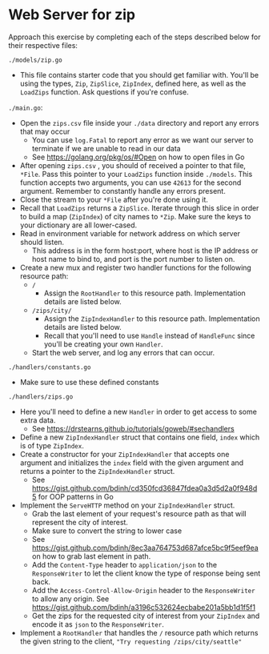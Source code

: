 # Web Server for zip

Approach this exercise by completing each of the steps described below for their respective files:

`./models/zip.go`
- This file contains starter code that you should get familiar with. You'll be using the types, `Zip`, `ZipSlice`, `ZipIndex`,
defined here, as well as the `LoadZips` function. Ask questions if you're confuse. 

`./main.go`:
- Open the `zips.csv` file inside your `./data` directory and report any errors that may occur
    - You can use `log.Fatal` to report any error as we want our server to terminate if we are unable to read in our data
    - See https://golang.org/pkg/os/#Open on how to open files in Go
- After opening `zips.csv` , you should of received a pointer to that file, `*File`. Pass this pointer to your `LoadZips` 
function inside `./models`. This function accepts two arguments, you can use `42613` for the second argument. Remember to
constantly handle any errors present. 
- Close the stream to your `*File` after you're done using it.
- Recall that `LoadZips` returns a `ZipSlice`. Iterate through this slice in order to build a map (`ZipIndex`) of city 
names to `*Zip`. Make sure the keys to your dictionary are all lower-cased.
- Read in environment variable for network address on which server should listen.
    - This address is in the form host:port, where host is the IP address or host name to bind to, and port is the port
     number to listen on.
- Create a new mux and register two handler functions for the following resource path:
    - `/` 
        - Assign the `RootHandler` to this resource path. Implementation details are listed below.
    - `/zips/city/`
        - Assign the `ZipIndexHandler` to this resource path. Implementation details are listed below.
        - Recall that you'll need to use `Handle` instead of `HandleFunc` since you'll be creating your own `Handler`.
    - Start the web server, and log any errors that can occur.

`./handlers/constants.go`
- Make sure to use these defined constants

`./handlers/zips.go`
- Here you'll need to define a new `Handler` in order to get access to some extra data. 
    - See https://drstearns.github.io/tutorials/goweb/#sechandlers 
- Define a new `ZipIndexHandler` struct that contains one field, `index` which is of type `ZipIndex`.
- Create a constructor for your `ZipIndexHandler` that accepts one argument and initializes the `index` field with the
given argument and returns a pointer to the `ZipIndexHandler` struct.
    - See https://gist.github.com/bdinh/cd350fcd36847fdea0a3d5d2a0f948d5 for OOP patterns in Go
- Implement the `ServeHTTP` method on your `ZipIndexHandler` struct.
    - Grab the last element of your request's resource path as that will represent the city of interest.
    - Make sure to convert the string to lower case 
    - See https://gist.github.com/bdinh/8ec3aa764753d687afce5bc9f5eef9ea on how to grab last element in path.
    - Add the `Content-Type` header to `application/json` to the `ResponseWriter` to let the client know the type of response being sent back.
    - Add the `Access-Control-Allow-Origin` header to the `ResponseWriter` to allow any origin. See https://gist.github.com/bdinh/a3196c532624ecbabe201a5bb1d1f5f1
    - Get the zips for the requested city of interest from your `ZipIndex` and encode it as `json` to the `ResponseWriter`.
- Implement a `RootHandler` that handles the `/` resource path which returns the given string to the client, `"Try requesting /zips/city/seattle"`

